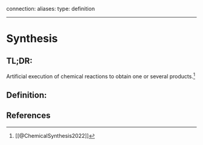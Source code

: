
connection:
aliases: 
type: definition

---

# Synthesis

## TL;DR:
Artificial execution of chemical reactions to obtain one or several products.[^1]

## Definition:


## References

[^1]: [[@ChemicalSynthesis2022]]
